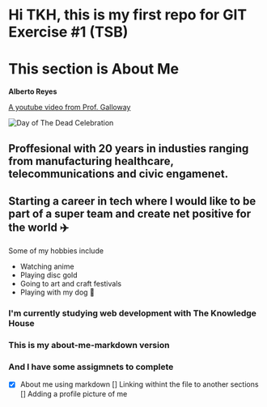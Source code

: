 # Hi TKH, this is my first repo for GIT Exercise #1 (TSB)
# This section is About Me

**Alberto Reyes**

[A youtube video from Prof. Galloway](https://youtu.be/xmdR0Jvm2EY?si=SRqp7BKq5qaNZLtb)

![Day of The Dead Celebration](/img/pexels-jair-hernandez-13899439.jpg)

## Proffesional with 20 years in industies ranging from manufacturing healthcare, telecommunications and civic engamenet.

## Starting a career in tech where I would like to be part of a super team and create net positive for the world :airplane:

Some of my hobbies include
- Watching anime
- Playing disc gold
- Going to art and craft festivals
- Playing with my dog :dog:

### I'm currently studying web development with The Knowledge House
### This is my about-me-markdown version
### And I have some assigmnets to complete

- [X] About me using markdown
[] Linking withint the file to another sections
[] Adding a profile picture of me